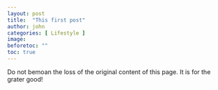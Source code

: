 ```yaml
---
layout: post
title:  "This first post"
author: john
categories: [ Lifestyle ]
image: 
beforetoc: ""
toc: true
---
```

Do not bemoan the loss of the original content of this page. It is for the grater good!